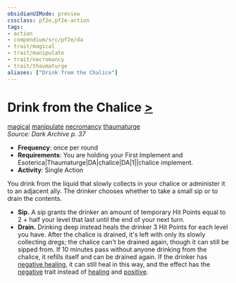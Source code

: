 ```yaml
---
obsidianUIMode: preview
cssclass: pf2e,pf2e-action
tags:
- action
- compendium/src/pf2e/da
- trait/magical
- trait/manipulate
- trait/necromancy
- trait/thaumaturge
aliases: ["Drink from the Chalice"]
---
```

# Drink from the Chalice [>](chapter-9-playing-the-game.md#Actions "Single Action")
[magical](magical.md "Magical Item Trait")  [manipulate](manipulate.md "Manipulate General Trait")  [necromancy](necromancy.md "Necromancy School Trait")  [thaumaturge](Reference/Rules/Traits/thaumaturge-da.md "Thaumaturge Class Trait")  
*Source: Dark Archive p. 37*  

- **Frequency**: once per round
- **Requirements**: You are holding your First Implement and Esoterica|Thaumaturge|DA|chalice|DA|1||chalice implement.
- **Activity**: Single Action

You drink from the liquid that slowly collects in your chalice or administer it to an adjacent ally. The drinker chooses whether to take a small sip or to drain the contents.

- **Sip.** A sip grants the drinker an amount of temporary Hit Points equal to 2 + half your level that last until the end of your next turn.
- **Drain.** Drinking deep instead heals the drinker 3 Hit Points for each level you have. After the chalice is drained, it's left with only its slowly collecting dregs; the chalice can't be drained again, though it can still be sipped from. If 10 minutes pass without anyone drinking from the chalice, it refills itself and can be drained again. If the drinker has [negative healing](negative-healing-b2.md), it can still heal in this way, and the effect has the [negative](negative.md "Negative Energy & Element Trait") trait instead of [healing](healing.md "Healing Effect Trait") and [positive](positive.md "Positive Energy & Element Trait").